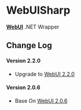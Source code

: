 # WebUISharp
<a href='https://github.com/alifcommunity/webui'><b>WebUI</b></a> .NET Wrapper

## Change Log

#### Version 2.2.0
- Upgrade to <a href='https://github.com/alifcommunity/webui/tree/2.2.0'>WebUI 2.2.0</a>

#### Version 2.0.6
- Base On <a href='https://github.com/alifcommunity/webui/tree/2.0.6'>WebUI 2.0.6</a>
